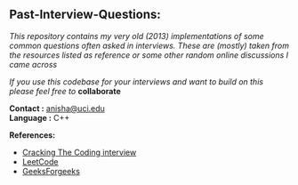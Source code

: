 ## Past-Interview-Questions:
*This repository contains my very old (2013) implementations of some common questions often asked in interviews. These are (mostly) taken from the resources listed as reference or some other random online discussions I came across*

*If you use this codebase for your interviews and want to build on this please feel free to* **collaborate** 

**Contact :** anisha@uci.edu  
**Language :** C++   

**References:**
* [Cracking The Coding interview](https://www.amazon.com/Cracking-Coding-Interview-Programming-Questions/dp/0984782850)
* [LeetCode](https://leetcode.com/)
* [GeeksForgeeks](https://www.geeksforgeeks.org/)
